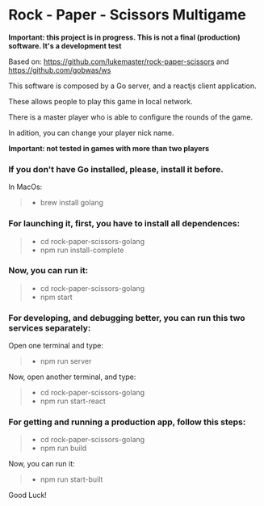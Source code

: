 # Rock - Paper - Scissors Multigame

**Important: this project is in progress. This is not a final (production) software. It's a development test**

Based on: https://github.com/lukemaster/rock-paper-scissors and https://github.com/gobwas/ws

This software is composed by a Go server, and a reactjs client application.

These allows people to play this game in local network.

There is a master player who is able to configure the rounds of the game.

In adition, you can change your player nick name.

**Important: not tested in games with more than two players**

### If you don't have Go installed, please, install it before.
In MacOs:
>
> - brew install golang

### For launching it, first, you have to install all dependences:
>
> - cd rock-paper-scissors-golang
> - npm run install-complete

### Now, you can run it:

> - cd rock-paper-scissors-golang
> - npm start

### For developing, and debugging better, you can run this two services separately:

Open one terminal and type:
> - npm run server

Now, open another terminal, and type:

> - cd rock-paper-scissors-golang
> - npm run start-react

### For getting and running a production app, follow this steps:

> - cd rock-paper-scissors-golang
> - npm run build

Now, you can run it:

> - npm run start-built


Good Luck!